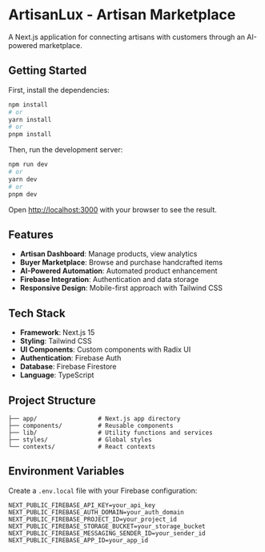 # ArtisanLux - Artisan Marketplace

A Next.js application for connecting artisans with customers through an AI-powered marketplace.

## Getting Started

First, install the dependencies:

```bash
npm install
# or
yarn install
# or
pnpm install
```

Then, run the development server:

```bash
npm run dev
# or
yarn dev
# or
pnpm dev
```

Open [http://localhost:3000](http://localhost:3000) with your browser to see the result.

## Features

- **Artisan Dashboard**: Manage products, view analytics
- **Buyer Marketplace**: Browse and purchase handcrafted items
- **AI-Powered Automation**: Automated product enhancement
- **Firebase Integration**: Authentication and data storage
- **Responsive Design**: Mobile-first approach with Tailwind CSS

## Tech Stack

- **Framework**: Next.js 15
- **Styling**: Tailwind CSS
- **UI Components**: Custom components with Radix UI
- **Authentication**: Firebase Auth
- **Database**: Firebase Firestore
- **Language**: TypeScript

## Project Structure

```
├── app/                 # Next.js app directory
├── components/          # Reusable components
├── lib/                 # Utility functions and services
├── styles/              # Global styles
└── contexts/            # React contexts
```

## Environment Variables

Create a `.env.local` file with your Firebase configuration:

```
NEXT_PUBLIC_FIREBASE_API_KEY=your_api_key
NEXT_PUBLIC_FIREBASE_AUTH_DOMAIN=your_auth_domain
NEXT_PUBLIC_FIREBASE_PROJECT_ID=your_project_id
NEXT_PUBLIC_FIREBASE_STORAGE_BUCKET=your_storage_bucket
NEXT_PUBLIC_FIREBASE_MESSAGING_SENDER_ID=your_sender_id
NEXT_PUBLIC_FIREBASE_APP_ID=your_app_id
```